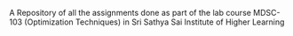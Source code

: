 A Repository of all the assignments done as part of the lab course MDSC-103 (Optimization Techniques) in Sri Sathya Sai Institute of Higher Learning
